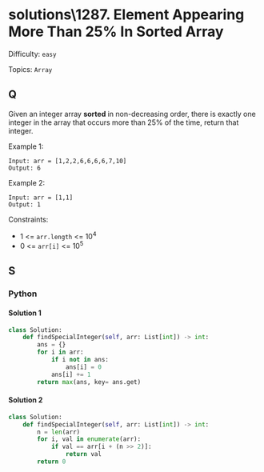 # solutions\1287. Element Appearing More Than 25% In Sorted Array

Difficulty: `easy`

Topics: `Array`

## Q

Given an integer array **sorted** in non-decreasing order, there is exactly one integer in the array that occurs more than 25% of the time, return that integer.

Example 1:

```
Input: arr = [1,2,2,6,6,6,6,7,10]
Output: 6
```

Example 2:

```
Input: arr = [1,1]
Output: 1
```

Constraints:

- 1 <= `arr.length` <= 10<sup>4</sup>
- 0 <= `arr[i]` <= 10<sup>5</sup>

## S

### Python

#### Solution 1

```python
class Solution:
    def findSpecialInteger(self, arr: List[int]) -> int:
        ans = {}
        for i in arr:
            if i not in ans:
                ans[i] = 0
            ans[i] += 1
        return max(ans, key= ans.get)
```

#### Solution 2

```python
class Solution:
    def findSpecialInteger(self, arr: List[int]) -> int:
        n = len(arr)
        for i, val in enumerate(arr):
            if val == arr[i + (n >> 2)]:
                return val
        return 0
```
